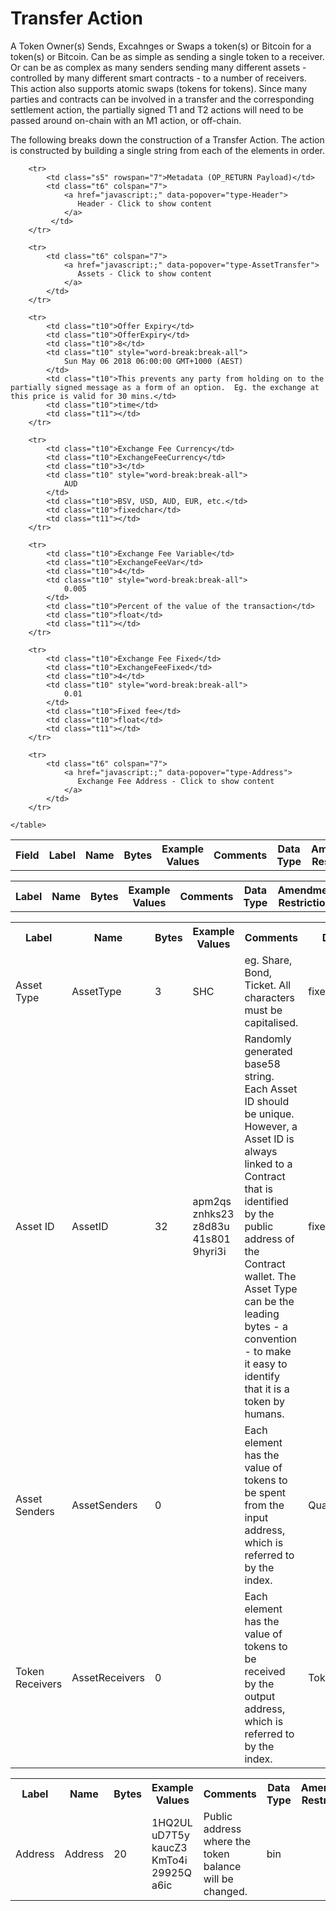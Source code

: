 
# Transfer Action

A Token Owner(s) Sends, Excahnges or Swaps a token(s) or Bitcoin for a token(s) or Bitcoin.  Can be as simple as sending a single token to a receiver.  Or can be as complex as many senders sending many different assets - controlled by many different smart contracts - to a number of receivers.  This action also supports atomic swaps (tokens for tokens).  Since many parties and contracts can be involved in a transfer and the corresponding settlement action, the partially signed T1 and T2 actions will need to be passed around on-chain with an M1 action, or off-chain.

The following breaks down the construction of a Transfer Action. The action is constructed by building a single string from each of the elements in order.

<div class="ritz grid-container" dir="ltr">
    <table class="waffle" cellspacing="0" cellpadding="0" table-layout=fixed width=100%>
         <tr style='height:19px;'>
            <th style="width:6%" class="s0">Field</th>
            <th style="width:9%" class="s1">Label</th>
            <th style="width:9%" class="s1">Name</th>
            <th style="width:2%" class="s1">Bytes</th>
            <th style="width:29%" class="s1">Example Values</th>
            <th style="width:26%" class="s1">Comments</th>
            <th style="width:5%" class="s1">Data Type</th>
            <th style="width:14%" class="s2">Amendment Restrictions</th>
        </tr>

        <tr>
            <td class="s5" rowspan="7">Metadata (OP_RETURN Payload)</td>
            <td class="t6" colspan="7">
                <a href="javascript:;" data-popover="type-Header">
                   Header - Click to show content
                </a>
             </td>
        </tr>

        <tr>
            <td class="t6" colspan="7">
                <a href="javascript:;" data-popover="type-AssetTransfer">
                   Assets - Click to show content
                </a>
            </td>
        </tr>

        <tr>
            <td class="t10">Offer Expiry</td>
            <td class="t10">OfferExpiry</td>
            <td class="t10">8</td>
            <td class="t10" style="word-break:break-all">
                Sun May 06 2018 06:00:00 GMT+1000 (AEST)
            </td>
            <td class="t10">This prevents any party from holding on to the partially signed message as a form of an option.  Eg. the exchange at this price is valid for 30 mins.</td>
            <td class="t10">time</td>
            <td class="t11"></td>
        </tr>

        <tr>
            <td class="t10">Exchange Fee Currency</td>
            <td class="t10">ExchangeFeeCurrency</td>
            <td class="t10">3</td>
            <td class="t10" style="word-break:break-all">
                AUD
            </td>
            <td class="t10">BSV, USD, AUD, EUR, etc.</td>
            <td class="t10">fixedchar</td>
            <td class="t11"></td>
        </tr>

        <tr>
            <td class="t10">Exchange Fee Variable</td>
            <td class="t10">ExchangeFeeVar</td>
            <td class="t10">4</td>
            <td class="t10" style="word-break:break-all">
                0.005
            </td>
            <td class="t10">Percent of the value of the transaction</td>
            <td class="t10">float</td>
            <td class="t11"></td>
        </tr>

        <tr>
            <td class="t10">Exchange Fee Fixed</td>
            <td class="t10">ExchangeFeeFixed</td>
            <td class="t10">4</td>
            <td class="t10" style="word-break:break-all">
                0.01
            </td>
            <td class="t10">Fixed fee</td>
            <td class="t10">float</td>
            <td class="t11"></td>
        </tr>

        <tr>
            <td class="t6" colspan="7">
                <a href="javascript:;" data-popover="type-Address">
                   Exchange Fee Address - Click to show content
                </a>
            </td>
        </tr>

    </table>
</div>


<div class="ui modal" id="type-Header">
    <i class="close icon"></i>
    <div class="content docs-content">
        <table class="ui table">
            <tr style='height:19px;'>
                <th style="width:9%" class="s1">Label</th>
                <th style="width:9%" class="s1">Name</th>
                <th style="width:2%" class="s1">Bytes</th>
                <th style="width:29%" class="s1">Example Values</th>
                <th style="width:26%" class="s1">Comments</th>
                <th style="width:5%" class="s1">Data Type</th>
                <th style="width:14%" class="s2">Amendment Restrictions</th>
            </tr>
        </table>
    </div>
</div>

<div class="ui modal" id="type-AssetTransfer">
    <i class="close icon"></i>
    <div class="content docs-content">
        <table class="ui table">
            <tr style='height:19px;'>
                <th style="width:9%" class="s1">Label</th>
                <th style="width:9%" class="s1">Name</th>
                <th style="width:2%" class="s1">Bytes</th>
                <th style="width:29%" class="s1">Example Values</th>
                <th style="width:26%" class="s1">Comments</th>
                <th style="width:5%" class="s1">Data Type</th>
                <th style="width:14%" class="s2">Amendment Restrictions</th>
            </tr>
            <tr>
                <td class="t10">Asset Type</td>
                <td class="t10">AssetType</td>
                <td class="t10">3</td>
                <td class="t10" style="word-break:break-all">SHC</td>
                <td class="t10">eg. Share, Bond, Ticket. All characters must be capitalised.</td>
                <td class="t10">fixedchar</td>
                <td class="t11"></td>
            </tr>
            <tr>
                <td class="t10">Asset ID</td>
                <td class="t10">AssetID</td>
                <td class="t10">32</td>
                <td class="t10" style="word-break:break-all">apm2qsznhks23z8d83u41s8019hyri3i</td>
                <td class="t10">Randomly generated base58 string.  Each Asset ID should be unique.  However, a Asset ID is always linked to a Contract that is identified by the public address of the Contract wallet. The Asset Type can be the leading bytes - a convention - to make it easy to identify that it is a token by humans.</td>
                <td class="t10">fixedchar</td>
                <td class="t11"></td>
            </tr>
            <tr>
                <td class="t10">Asset Senders</td>
                <td class="t10">AssetSenders</td>
                <td class="t10">0</td>
                <td class="t10" style="word-break:break-all"></td>
                <td class="t10">Each element has the value of tokens to be spent from the input address, which is referred to by the index.</td>
                <td class="t10">QuantityIndex[]</td>
                <td class="t11"></td>
            </tr>
            <tr>
                <td class="t10">Token Receivers</td>
                <td class="t10">AssetReceivers</td>
                <td class="t10">0</td>
                <td class="t10" style="word-break:break-all"></td>
                <td class="t10">Each element has the value of tokens to be received by the output address, which is referred to by the index.</td>
                <td class="t10">TokenReceiver[]</td>
                <td class="t11"></td>
            </tr>
        </table>
    </div>
</div>

<div class="ui modal" id="type-Address">
    <i class="close icon"></i>
    <div class="content docs-content">
        <table class="ui table">
            <tr style='height:19px;'>
                <th style="width:9%" class="s1">Label</th>
                <th style="width:9%" class="s1">Name</th>
                <th style="width:2%" class="s1">Bytes</th>
                <th style="width:29%" class="s1">Example Values</th>
                <th style="width:26%" class="s1">Comments</th>
                <th style="width:5%" class="s1">Data Type</th>
                <th style="width:14%" class="s2">Amendment Restrictions</th>
            </tr>
            <tr>
                <td class="t10">Address</td>
                <td class="t10">Address</td>
                <td class="t10">20</td>
                <td class="t10" style="word-break:break-all">1HQ2ULuD7T5ykaucZ3KmTo4i29925Qa6ic</td>
                <td class="t10">Public address where the token balance will be changed.</td>
                <td class="t10">bin</td>
                <td class="t11"></td>
            </tr>
        </table>
    </div>
</div>

